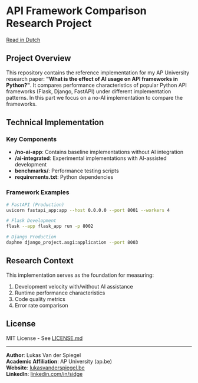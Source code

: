 # API Framework Comparison Research Project

[Read in Dutch](README.nl.md)

## Project Overview
This repository contains the reference implementation for my AP University research paper: **"What is the effect of AI usage on API frameworks in Python?"**. It compares performance characteristics of popular Python API frameworks (Flask, Django, FastAPI) under different implementation patterns. In this part we focus on a no-AI implementation to compare the frameworks.

## Technical Implementation

### Key Components
- **/no-ai-app**: Contains baseline implementations without AI integration
- **/ai-integrated**: Experimental implementations with AI-assisted development
- **benchmarks/**: Performance testing scripts
- **requirements.txt**: Python dependencies

### Framework Examples
```bash
# FastAPI (Production)
uvicorn fastapi_app:app --host 0.0.0.0 --port 8001 --workers 4

# Flask Development
flask --app flask_app run -p 8002

# Django Production
daphne django_project.asgi:application --port 8003
```

## Research Context
This implementation serves as the foundation for measuring:
1. Development velocity with/without AI assistance
2. Runtime performance characteristics
3. Code quality metrics
4. Error rate comparison

## License
MIT License - See [LICENSE.md](LICENSE.md)

---
**Author**: Lukas Van der Spiegel  
**Academic Affiliation**: AP University (ap.be)  
**Website**: [lukasvanderspiegel.be](https://lukasvanderspiegel.be)  
**LinkedIn**: [linkedin.com/in/sidge](https://linkedin.com/in/sidge)